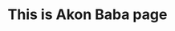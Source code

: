 ---
title: "This is Akon Baba page"
description: "Hi, my name is Akon and I love to sing raps."
personname: "Akon Baba"
role: "Singer"
personinfo: "Hi, my name is Akon and I love to sing raps."
headshot: "/assets/img/client.jpg"
--- 